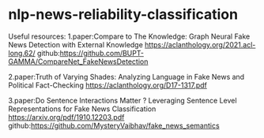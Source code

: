 # nlp-news-reliability-classification


Useful resources:
1.paper:Compare to The Knowledge: Graph Neural Fake News Detection with External Knowledge
https://aclanthology.org/2021.acl-long.62/
github:https://github.com/BUPT-GAMMA/CompareNet_FakeNewsDetection

2.paper:Truth of Varying Shades: Analyzing Language in Fake News
and Political Fact-Checking
https://aclanthology.org/D17-1317.pdf

3.paper:Do Sentence Interactions Matter ? Leveraging Sentence Level Representations for Fake News Classification
https://arxiv.org/pdf/1910.12203.pdf
github:https://github.com/MysteryVaibhav/fake_news_semantics
